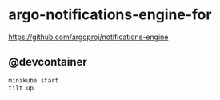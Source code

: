 # argo-notifications-engine-for

https://github.com/argoproj/notifications-engine

## @devcontainer
```bash
minikube start
tilt up
``` 

